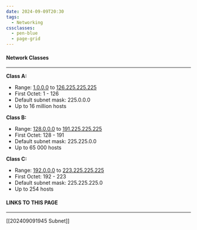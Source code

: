```yaml
---
date: 2024-09-09T20:30
tags:
  - Networking
cssclasses:
  - pen-blue
  - page-grid
---
```

#### Network Classes
***

**Class A:**
- Range: <u>1.0.0.0</u> to <u>126.225.225.225</u>
- First Octet: 1 - 126
- Default subnet mask: 225.0.0.0
- Up to 16 million hosts

**Class B:**
- Range: <u>128.0.0.0</u> to <u>191.225.225.225</u>
- First Octet: 128 - 191
- Default subnet mask: 225.225.0.0
- Up to 65 000 hosts

**Class C:**
- Range: <u>192.0.0.0</u> to <u>223.225.225.225</u>
- First Octet: 192 - 223
- Default subnet mask: 225.225.225.0
- Up to 254 hosts

#### LINKS TO THIS PAGE
***
[[202409091945 Subnet]]